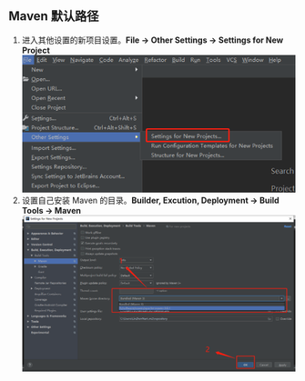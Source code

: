 ## Maven 默认路径
1. 进入其他设置的新项目设置。**File -> Other Settings -> Settings for New Project**<br>
![新项目设置](../images/settingsForNewProjects.png)
2. 设置自己安装 Maven 的目录。**Builder, Excution, Deployment -> Build Tools -> Maven**<br>
![maven目录](../images/maven/mavenHomeDirectory.png)